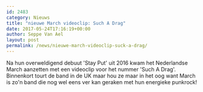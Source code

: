 ```yaml
---
id: 2483
category: Nieuws
title: "nieuwe March videoclip: Such A Drag"
date: 2017-05-24T17:16:19+00:00
author: Seppe Van Ael
layout: post
permalink: /news/nieuwe-march-videoclip-suck-a-drag/
---
```

Na hun overweldigend debuut 'Stay Put' uit 2016 kwam het Nederlandse March aanzetten met een videoclip voor het nummer 'Such A Drag'. Binnenkort tourt de band in de UK maar hou ze maar in het oog want March is zo'n band die nog wel eens ver kan geraken met hun energieke punkrock!

&nbsp;